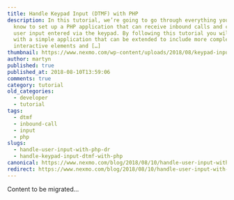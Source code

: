 ```yaml
---
title: Handle Keypad Input (DTMF) with PHP
description: In this tutorial, we’re going to go through everything you need to
  know to set up a PHP application that can receive inbound calls and capture
  user input entered via the keypad. By following this tutorial you will end up
  with a simple application that can be extended to include more complex,
  interactive elements and […]
thumbnail: https://www.nexmo.com/wp-content/uploads/2018/08/keypad-input-php.png
author: martyn
published: true
published_at: 2018-08-10T13:59:06
comments: true
category: tutorial
old_categories:
  - developer
  - tutorial
tags:
  - dtmf
  - inbound-call
  - input
  - php
slugs:
  - handle-user-input-with-php-dr
  - handle-keypad-input-dtmf-with-php
canonical: https://www.nexmo.com/blog/2018/08/10/handle-user-input-with-php-dr
redirect: https://www.nexmo.com/blog/2018/08/10/handle-user-input-with-php-dr
---
```

Content to be migrated...